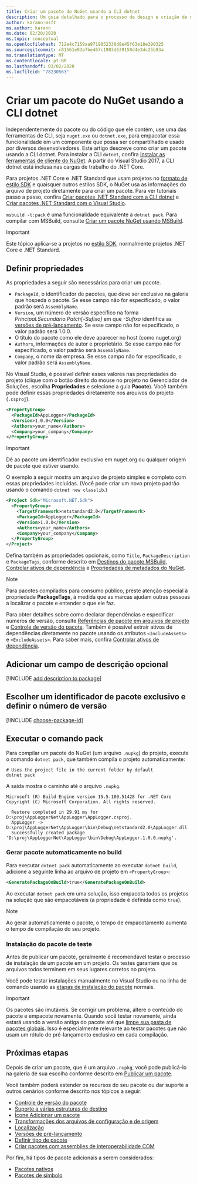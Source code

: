 ```yaml
---
title: Criar um pacote do NuGet usando a CLI dotnet
description: Um guia detalhado para o processo de design e criação de um pacote do NuGet, incluindo os principais pontos de decisão como arquivos e controle de versão.
author: karann-msft
ms.author: karann
ms.date: 02/20/2020
ms.topic: conceptual
ms.openlocfilehash: 712e4c7159aa9719052330d8e45f63e18e390325
ms.sourcegitcommit: c81561e93a7be467c1983d639158d4e3dc25b93a
ms.translationtype: MT
ms.contentlocale: pt-BR
ms.lasthandoff: 03/02/2020
ms.locfileid: "78230563"
---
```

# <a name="create-a-nuget-package-using-the-dotnet-cli"></a>Criar um pacote do NuGet usando a CLI dotnet

Independentemente do pacote ou do código que ele contém, use uma das ferramentas de CLI, seja `nuget.exe` ou `dotnet.exe`, para empacotar essa funcionalidade em um componente que possa ser compartilhado e usado por diversos desenvolvedores. Este artigo descreve como criar um pacote usando a CLI dotnet. Para instalar a CLI `dotnet`, confira [Instalar as ferramentas de cliente do NuGet](../install-nuget-client-tools.md). A partir do Visual Studio 2017, a CLI dotnet está inclusa nas cargas de trabalho do .NET Core.

Para projetos .NET Core e .NET Standard que usam projetos no [formato de estilo SDK](../resources/check-project-format.md) e quaisquer outros estilos SDK, o NuGet usa as informações do arquivo de projeto diretamente para criar um pacote. Para ver tutoriais passo a passo, confira [Criar pacotes .NET Standard com a CLI dotnet](../quickstart/create-and-publish-a-package-using-the-dotnet-cli.md) e [Criar pacotes .NET Standard com o Visual Studio](../quickstart/create-and-publish-a-package-using-visual-studio.md).

`msbuild -t:pack` é uma funcionalidade equivalente a `dotnet pack`. Para compilar com MSBuild, consulte [Criar um pacote NuGet usando MSBuild](creating-a-package-msbuild.md).

> [!IMPORTANT]
> Este tópico aplica-se a projetos no [estilo SDK](../resources/check-project-format.md), normalmente projetos .NET Core e .NET Standard.

## <a name="set-properties"></a>Definir propriedades

As propriedades a seguir são necessárias para criar um pacote.

- `PackageId`, o identificador de pacotes, que deve ser exclusivo na galeria que hospeda o pacote. Se esse campo não for especificado, o valor padrão será `AssemblyName`.
- `Version`, um número de versão específico na forma *Principal.Secundário.Patch[-Sufixo]* em que *-Sufixo* identifica as [versões de pré-lançamento](prerelease-packages.md). Se esse campo não for especificado, o valor padrão será 1.0.0.
- O título do pacote como ele deve aparecer no host (como nuget.org)
- `Authors`, informações de autor e proprietário. Se esse campo não for especificado, o valor padrão será `AssemblyName`.
- `Company`, o nome da empresa. Se esse campo não for especificado, o valor padrão será `AssemblyName`.

No Visual Studio, é possível definir esses valores nas propriedades do projeto (clique com o botão direito do mouse no projeto no Gerenciador de Soluções, escolha **Propriedades** e selecione a guia **Pacote**). Você também pode definir essas propriedades diretamente nos arquivos do projeto (`.csproj`).

```xml
<PropertyGroup>
  <PackageId>AppLogger</PackageId>
  <Version>1.0.0</Version>
  <Authors>your_name</Authors>
  <Company>your_company</Company>
</PropertyGroup>
```

> [!Important]
> Dê ao pacote um identificador exclusivo em nuget.org ou qualquer origem de pacote que estiver usando.

O exemplo a seguir mostra um arquivo de projeto simples e completo com essas propriedades incluídas. (Você pode criar um novo projeto padrão usando o comando `dotnet new classlib`.)

```xml
<Project Sdk="Microsoft.NET.Sdk">
  <PropertyGroup>
    <TargetFramework>netstandard2.0</TargetFramework>
    <PackageId>AppLogger</PackageId>
    <Version>1.0.0</Version>
    <Authors>your_name</Authors>
    <Company>your_company</Company>
  </PropertyGroup>
</Project>
```

Defina também as propriedades opcionais, como `Title`, `PackageDescription` e `PackageTags`, conforme descrito em [Destinos do pacote MSBuild](../reference/msbuild-targets.md#pack-target), [Controlar ativos de dependência](../consume-packages/package-references-in-project-files.md#controlling-dependency-assets) e [Propriedades de metadados do NuGet](/dotnet/core/tools/csproj#nuget-metadata-properties).

> [!NOTE]
> Para pacotes compilados para consumo público, preste atenção especial à propriedade **PackageTags**, à medida que as marcas ajudam outras pessoas a localizar o pacote e entender o que ele faz.

Para obter detalhes sobre como declarar dependências e especificar números de versão, consulte [Referências de pacote em arquivos de projeto](../consume-packages/package-references-in-project-files.md) e [Controle de versão do pacote](../concepts/package-versioning.md). Também é possível extrair ativos de dependências diretamente no pacote usando os atributos `<IncludeAssets>` e `<ExcludeAssets>`. Para saber mais, confira [Controlar ativos de dependência](../consume-packages/package-references-in-project-files.md#controlling-dependency-assets).

## <a name="add-an-optional-description-field"></a>Adicionar um campo de descrição opcional

[!INCLUDE [add description to package](includes/add-description.md)]

## <a name="choose-a-unique-package-identifier-and-set-the-version-number"></a>Escolher um identificador de pacote exclusivo e definir o número de versão

[!INCLUDE [choose-package-id](includes/choose-package-id.md)]

## <a name="run-the-pack-command"></a>Executar o comando pack

Para compilar um pacote do NuGet (um arquivo `.nupkg`) do projeto, execute o comando `dotnet pack`, que também compila o projeto automaticamente:

```dotnetcli
# Uses the project file in the current folder by default
dotnet pack
```

A saída mostra o caminho até o arquivo `.nupkg`.

```output
Microsoft (R) Build Engine version 15.5.180.51428 for .NET Core
Copyright (C) Microsoft Corporation. All rights reserved.

  Restore completed in 29.91 ms for D:\proj\AppLoggerNet\AppLogger\AppLogger.csproj.
  AppLogger -> D:\proj\AppLoggerNet\AppLogger\bin\Debug\netstandard2.0\AppLogger.dll
  Successfully created package 'D:\proj\AppLoggerNet\AppLogger\bin\Debug\AppLogger.1.0.0.nupkg'.
```

### <a name="automatically-generate-package-on-build"></a>Gerar pacote automaticamente no build

Para executar `dotnet pack` automaticamente ao executar `dotnet build`, adicione a seguinte linha ao arquivo de projeto em `<PropertyGroup>`:

```xml
<GeneratePackageOnBuild>true</GeneratePackageOnBuild>
```

Ao executar `dotnet pack` em uma solução, isso empacota todos os projetos na solução que são empacotáveis (a propriedade [<IsPackable>](/dotnet/core/tools/csproj#nuget-metadata-properties) é definida como `true`).

> [!NOTE]
> Ao gerar automaticamente o pacote, o tempo de empacotamento aumenta o tempo de compilação do seu projeto.

### <a name="test-package-installation"></a>Instalação do pacote de teste

Antes de publicar um pacote, geralmente é recomendável testar o processo de instalação de um pacote em um projeto. Os testes garantem que os arquivos todos terminem em seus lugares corretos no projeto.

Você pode testar instalações manualmente no Visual Studio ou na linha de comando usando as [etapas de instalação do pacote](../consume-packages/overview-and-workflow.md#ways-to-install-a-nuget-package) normais.

> [!IMPORTANT]
> Os pacotes são imutáveis. Se corrigir um problema, altere o conteúdo do pacote e empacote novamente. Quando você testar novamente, ainda estará usando a versão antiga do pacote até que [limpe sua pasta de pacotes globais](../consume-packages/managing-the-global-packages-and-cache-folders.md#clearing-local-folders). Isso é especialmente relevante ao testar pacotes que não usam um rótulo de pré-lançamento exclusivo em cada compilação.

## <a name="next-steps"></a>Próximas etapas

Depois de criar um pacote, que é um arquivo `.nupkg`, você pode publicá-lo na galeria de sua escolha conforme descrito em [Publicar um pacote](../nuget-org/publish-a-package.md).

Você também poderá estender os recursos do seu pacote ou dar suporte a outros cenários conforme descrito nos tópicos a seguir:

- [Controle de versão do pacote](../concepts/package-versioning.md)
- [Suporte a várias estruturas de destino](../create-packages/multiple-target-frameworks-project-file.md)
- [Ícone Adicionar um pacote](../reference/nuspec.md#icon)
- [Transformações dos arquivos de configuração e de origem](../create-packages/source-and-config-file-transformations.md)
- [Localização](../create-packages/creating-localized-packages.md)
- [Versões de pré-lançamento](../create-packages/prerelease-packages.md)
- [Definir tipo de pacote](../create-packages/set-package-type.md)
- [Criar pacotes com assemblies de interoperabilidade COM](../create-packages/author-packages-with-COM-interop-assemblies.md)

Por fim, há tipos de pacote adicionais a serem considerados:

- [Pacotes nativos](../guides/native-packages.md)
- [Pacotes de símbolo](../create-packages/symbol-packages-snupkg.md)
